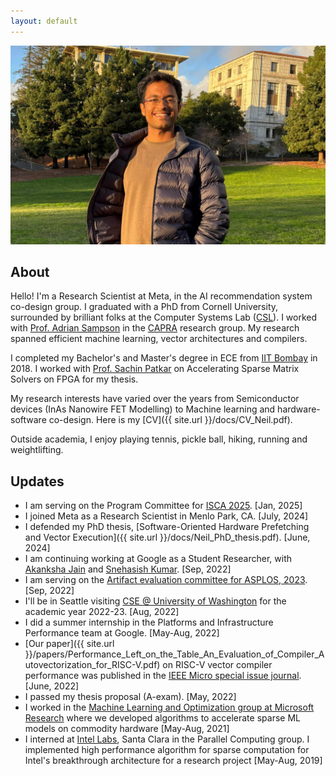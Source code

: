 ```yaml
---
layout: default
---
```


![Neil at UC Berkeley](images/Neil_berkeley.jpg)

## About

Hello! I'm a Research Scientist at Meta, in the AI recommendation system co-design group. I graduated with a PhD from Cornell University, surrounded by brilliant folks at the Computer Systems Lab ([CSL](http://www.csl.cornell.edu)). I worked with [Prof. Adrian Sampson](https://www.cs.cornell.edu/~asampson/) in the [CAPRA](https://capra.cs.cornell.edu) research group. My research spanned efficient machine learning, vector architectures and compilers.

I completed my Bachelor's and Master's degree in ECE from [IIT Bombay](http://www.iitb.ac.in) in 2018. I worked with [Prof. Sachin Patkar](https://www.ee.iitb.ac.in/wiki/faculty/patkar) on Accelerating Sparse Matrix Solvers on FPGA for my thesis.

My research interests have varied over the years from Semiconductor devices (InAs Nanowire FET Modelling) to Machine learning and hardware-software co-design. Here is my [CV]({{ site.url }}/docs/CV_Neil.pdf).

Outside academia, I enjoy playing tennis, pickle ball, hiking, running and weightlifting.

## Updates

- I am serving on the Program Committee for [ISCA 2025](https://www.iscaconf.org/isca2025/committees/pc.php). [Jan, 2025]
- I joined Meta as a Research Scientist in Menlo Park, CA. [July, 2024]
- I defended my PhD thesis, [Software-Oriented Hardware Prefetching and Vector Execution]({{ site.url }}/docs/Neil_PhD_thesis.pdf). [June, 2024]
- I am continuing working at Google as a Student Researcher, with [Akanksha Jain](https://www.cs.utexas.edu/~akanksha/) and [Snehasish Kumar](https://snehasish.net/). [Sep, 2022]
- I am serving on the [Artifact evaluation committee for ASPLOS, 2023](https://sites.google.com/stanford.edu/asplos23aec/committee). [Sep, 2022]
- I'll be in Seattle visiting [CSE @ University of Washington](https://www.cs.washington.edu/) for the academic year 2022-23. [Aug, 2022]
- I did a summer internship in the Platforms and Infrastructure Performance team at Google. [May-Aug, 2022]
- [Our paper]({{ site.url }}/papers/Performance_Left_on_the_Table_An_Evaluation_of_Compiler_Autovectorization_for_RISC-V.pdf) on RISC-V vector compiler performance was published in the [IEEE Micro special issue journal](https://ieeexplore.ieee.org/xpl/tocresult.jsp?isnumber=9891811&punumber=40). [June, 2022]
- I passed my thesis proposal (A-exam). [May, 2022]
- I worked in the [Machine Learning and Optimization group at Microsoft Research](https://www.microsoft.com/en-us/research/group/mlog/) where we developed algorithms to accelerate sparse ML models on commodity hardware [May-Aug, 2021]
- I interned at [Intel Labs](https://www.intel.com/content/www/us/en/research/overview.html), Santa Clara in the Parallel Computing group. I implemented high performance algorithm for sparse computation for Intel's breakthrough architecture for a research project [May-Aug, 2019]
